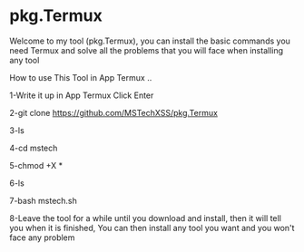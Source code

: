 # pkg.Termux
Welcome to my tool (pkg.Termux), you can install the basic commands you need Termux and solve all the problems that you will face when installing any tool
 
How to use This Tool in App Termux ..

1-Write it up in App Termux Click Enter

2-git clone https://github.com/MSTechXSS/pkg.Termux

3-ls

4-cd mstech

5-chmod +X *

6-ls

7-bash mstech.sh

8-Leave the tool for a while until you download and install, then it will tell you when it is finished, You can then install any tool you want and you won't face any problem
